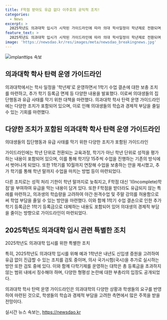 ```yaml
---
title: F학점 받아도 유급 없다 이주호의 공익적 조치!
categories:
  - News
excerpt: >
  2025학년도 의과대학 입시가 시작된 가이드라인에 따라 의대 학사일정이 학년제로 전환되며, 1학기 수업 결손에 따른 추가 학기 등록금은 면제된다. 학사 탄력 운영가이드라인에 따라 의대는 학년별로 수업을 전환하고, 여건에 따라 야간·주말 수업 및 원격 수업을 허용하며, 의예과 미수강 학점을 졸업 전까지 유연하게 이수할 수 있도록 되었다. 또한 F학점 대신 I학점을 부여해 유급을 막고, 1학년 우수자는 유급 없이 진급할 수 있도록 한다. 본과 4학년생을 대상으로 의사 국가시험(국시)을 추가로 실시하는 방안도 검토 중이다.
feature_text: >
  2025학년도 의과대학 입시가 시작된 가이드라인에 따라 의대 학사일정이 학년제로 전환되며, 1학기 수업 결손에 따른 추가 학기 등록금은 면제된다. 학사 탄력 운영가이드라인에 따라 의대는 학년별로 수업을 전환하고, 여건에 따라 야간·주말 수업 및 원격 수업을 허용하며, 의예과 미수강 학점을 졸업 전까지 유연하게 이수할 수 있도록 되었다. 또한 F학점 대신 I학점을 부여해 유급을 막고, 1학년 우수자는 유급 없이 진급할 수 있도록 한다. 본과 4학년생을 대상으로 의사 국가시험(국시)을 추가로 실시하는 방안도 검토 중이다.
image: 'https://newsdao.kr/res/images/meta/newsdao_breakingnews.jpg'
---
```


<p><img src="https://newsdao.kr/res/images/meta/newsdao_breakingnews.jpg" alt="implanttips 속보" /></p>

<h2 data-ke-size="size28">의과대학 학사 탄력 운영 가이드라인</h2>

<p data-ke-size="size16"></p>

<p>의과대학에서는 학사 일정을 '학년제'로 운영하면서 1학기 수업 결손에 대한 보충 조치를 마련하고, 추가 학기 등록금 면제 등 다양한 내용을 발표했다. 이로써 의대생들의 집단행동과 유급 사태를 막기 위한 대책을 마련했다. 의과대학 학사 탄력 운영 가이드라인에는 다양한 조치가 포함되어 있으며, 이로 인해 의대생들의 학습과 경제적 부담을 줄일 수 있는 기회를 마련했다.</p>

<h2 data-ke-size="size26">다양한 조치가 포함된 의과대학 학사 탄력 운영 가이드라인</h2>

<p data-ke-size="size16">의대생들의 집단행동과 유급 사태를 막기 위한 다양한 조치가 포함된 가이드라인</p>

<p>가이드라인에는 학년 단위로 전환되는 교육과정, 학기가 아닌 학년 단위로 성적을 평가하는 내용이 포함되어 있으며, 이를 통해 학기당 15주씩 수업을 진행하는 기존의 방식에서 벗어나게 되었다. 또한 1학기를 10월까지 연장해 수업을 보충하는 안을 제시했고, 추가 학기를 통해 학년 말까지 수업을 마치는 방법 등이 마련되었다.</p>

<p>다른 조치로는 성적 처리 기한이 학년 말까지로 늦춰지고, F학점 대신 'I(Incomplete)학점'을 부여하여 유급을 막는 내용이 담겨 있다. 또한 F학점을 받더라도 유급되지 않는 특례를 마련하고, 의과생의 학습량을 고려하여 야간·원격수업 및 주말 강의를 허용함으로써 학업 부담을 줄일 수 있는 방안을 마련했다. 이와 함께 1학기 수업 결손으로 인한 추가 학기 등록금은 1학기 등록금으로 대체하는 내용도 포함되어 있어 의대생의 경제적 부담을 줄이는 방향으로 가이드라인이 마련되었다.</p>

<h2 data-ke-size="size26">2025학년도 의과대학 입시 관련 특별한 조치</h2>

<p data-ke-size="size16">2025학년도 의과대학 입시를 위한 특별한 조치</p>

<p>특히, 2025학년도 의과대학 입시를 위해 예과 1학년은 내년도 신입생 증원을 고려하여 유급 없이 진급할 수 있는 조치를 검토 중이며, 의사 국가시험(국시)을 추가로 실시하는 방안 또한 검토 중에 있다. 이와 함께 다학기제를 운영하는 대학은 총 등록금을 초과하지 않는 범위 내에서 징수해야 하며, 다양한 형평성 논란에 대한 부총리의 입장도 공개되었다.</p>

<p>의과대학 학사 탄력 운영 가이드라인은 의과대학의 다양한 상황과 학생들의 요구를 반영하여 마련된 것으로, 학생들의 학습과 경제적 부담을 고려한 측면에서 많은 주목을 받을 전망이다.</p>
실시간 뉴스 속보는, <a href="https://newsdao.kr" rel="dofollow">https://newsdao.kr</a>


